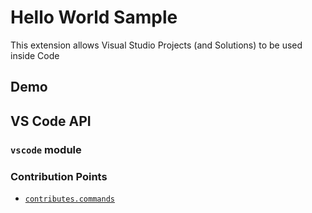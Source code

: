 # Hello World Sample

This extension allows Visual Studio Projects (and Solutions) to be used inside Code

## Demo


## VS Code API

### `vscode` module


### Contribution Points

- [`contributes.commands`](https://code.visualstudio.com/api/references/contribution-points#contributes.commands)

